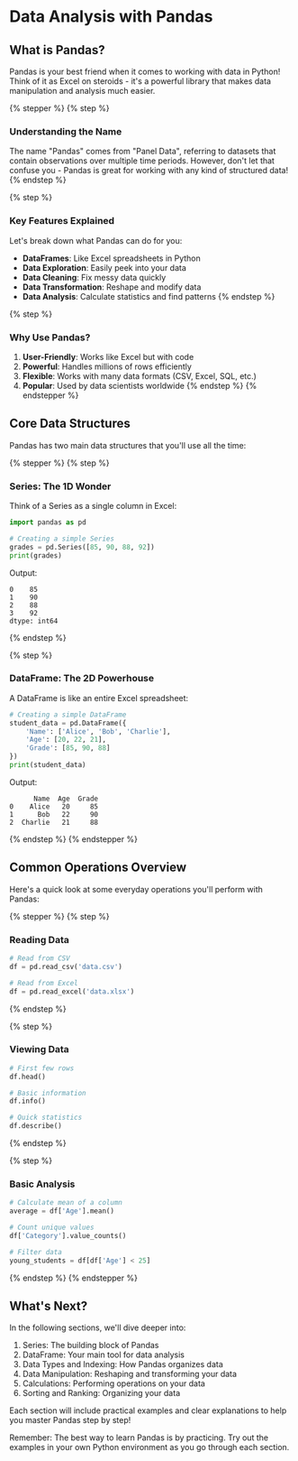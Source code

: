 # Data Analysis with Pandas

## What is Pandas?

Pandas is your best friend when it comes to working with data in Python! Think of it as Excel on steroids - it's a powerful library that makes data manipulation and analysis much easier.

{% stepper %}
{% step %}

### Understanding the Name

The name "Pandas" comes from "Panel Data", referring to datasets that contain observations over multiple time periods. However, don't let that confuse you - Pandas is great for working with any kind of structured data!
{% endstep %}

{% step %}

### Key Features Explained

Let's break down what Pandas can do for you:

- **DataFrames**: Like Excel spreadsheets in Python
- **Data Exploration**: Easily peek into your data
- **Data Cleaning**: Fix messy data quickly
- **Data Transformation**: Reshape and modify data
- **Data Analysis**: Calculate statistics and find patterns
{% endstep %}

{% step %}

### Why Use Pandas?

1. **User-Friendly**: Works like Excel but with code
2. **Powerful**: Handles millions of rows efficiently
3. **Flexible**: Works with many data formats (CSV, Excel, SQL, etc.)
4. **Popular**: Used by data scientists worldwide
{% endstep %}
{% endstepper %}

## Core Data Structures

Pandas has two main data structures that you'll use all the time:

{% stepper %}
{% step %}

### Series: The 1D Wonder

Think of a Series as a single column in Excel:

```python
import pandas as pd

# Creating a simple Series
grades = pd.Series([85, 90, 88, 92])
print(grades)
```

Output:

```
0    85
1    90
2    88
3    92
dtype: int64
```

{% endstep %}

{% step %}

### DataFrame: The 2D Powerhouse

A DataFrame is like an entire Excel spreadsheet:

```python
# Creating a simple DataFrame
student_data = pd.DataFrame({
    'Name': ['Alice', 'Bob', 'Charlie'],
    'Age': [20, 22, 21],
    'Grade': [85, 90, 88]
})
print(student_data)
```

Output:

```
      Name  Age  Grade
0    Alice   20     85
1      Bob   22     90
2  Charlie   21     88
```

{% endstep %}
{% endstepper %}

## Common Operations Overview

Here's a quick look at some everyday operations you'll perform with Pandas:

{% stepper %}
{% step %}

### Reading Data

```python
# Read from CSV
df = pd.read_csv('data.csv')

# Read from Excel
df = pd.read_excel('data.xlsx')
```

{% endstep %}

{% step %}

### Viewing Data

```python
# First few rows
df.head()

# Basic information
df.info()

# Quick statistics
df.describe()
```

{% endstep %}

{% step %}

### Basic Analysis

```python
# Calculate mean of a column
average = df['Age'].mean()

# Count unique values
df['Category'].value_counts()

# Filter data
young_students = df[df['Age'] < 25]
```

{% endstep %}
{% endstepper %}

## What's Next?

In the following sections, we'll dive deeper into:

1. Series: The building block of Pandas
2. DataFrame: Your main tool for data analysis
3. Data Types and Indexing: How Pandas organizes data
4. Data Manipulation: Reshaping and transforming your data
5. Calculations: Performing operations on your data
6. Sorting and Ranking: Organizing your data

Each section will include practical examples and clear explanations to help you master Pandas step by step!

Remember: The best way to learn Pandas is by practicing. Try out the examples in your own Python environment as you go through each section.
